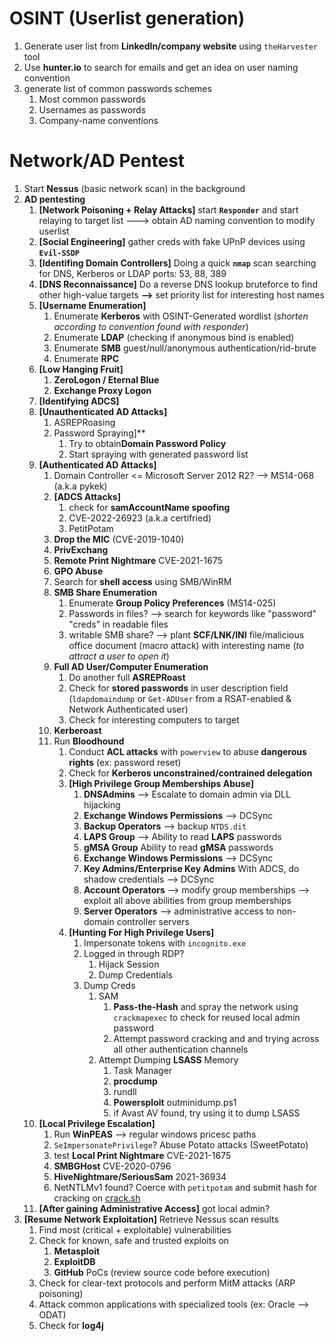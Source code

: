 # OSINT (Userlist generation)
1. Generate user list from **LinkedIn/company website** using `theHarvester` tool
2. Use **hunter.io** to search for emails and get an idea on user naming convention
3. generate list of common passwords schemes
	1. Most common passwords
	2. Usernames as passwords
	3. Company-name conventions

# Network/AD Pentest
1. Start **Nessus** (basic network scan) in the background
2. **AD pentesting**
	1. **[Network Poisoning + Relay Attacks]** start **`Responder`** and start relaying to target list ---> obtain AD naming convention to modify userlist
	2. **[Social Engineering]** gather creds with fake UPnP devices using **`Evil-SSDP`**
	3. **[Identifing Domain Controllers]** Doing a quick **`nmap`** scan searching for DNS, Kerberos or LDAP ports: 53, 88, 389
	4. **[DNS Reconnaissance]** Do a reverse DNS lookup bruteforce to find other high-value targets **-->** set priority list for interesting host names
	5. **[Username Enumeration]**
		1. Enumerate **Kerberos** with OSINT-Generated wordlist (*shorten according to convention found with responder*)
		2. Enumerate **LDAP** (checking if anonymous bind is enabled)
		3. Enumerate **SMB** guest/null/anonymous authentication/rid-brute
		4. Enumerate **RPC**
	6. **[Low Hanging Fruit]**
		1. **ZeroLogon / Eternal Blue**
		2. **Exchange Proxy Logon**
	7. **[Identifying ADCS]**
	8. **[Unauthenticated AD Attacks]**
		1. ASREPRoasing
		2. Password Spraying]**
			1. Try to obtain**Domain Password Policy**
			2. Start spraying with generated password list
	9. **[Authenticated AD Attacks]**  
		1. Domain Controller <= Microsoft Server 2012 R2? --> MS14-068 (a.k.a pykek)		
		2. **[ADCS Attacks]**
			1. check for **samAccountName spoofing**
			2. CVE-2022-26923 (a.k.a certifried)
			3. PetitPotam
		3. **Drop the MIC** (CVE-2019-1040)
		4. **PrivExchang**
		5. **Remote Print Nightmare** CVE-2021-1675
		6. **GPO Abuse**
		7. Search for **shell access** using SMB/WinRM
		8. **SMB Share Enumeration**
			1. Enumerate **Group Policy Preferences** (MS14-025)
			2. Passwords in files? --> search for keywords like "password" "creds" in readable files
			3. writable SMB share? --> plant **SCF/LNK/INI** file/malicious office document (macro attack) with interesting name (*to attract a user to open it*)
		9. **Full AD User/Computer Enumeration**
			1. Do another full **ASREPRoast**
			2. Check for **stored passwords** in user description field (`ldapdomaindump` or `Get-ADUser` from a RSAT-enabled & Network Authenticated user)
			3. Check for interesting computers to target
		10. **Kerberoast**
		11. Run **Bloodhound**
			1. Conduct **ACL attacks** with `powerview` to abuse **dangerous rights** (ex: password reset)
			2. Check for **Kerberos unconstrained/contrained delegation**
			3. **[High Privilege Group Memberships Abuse]**
				1. **DNSAdmins** --> Escalate to domain admin via DLL hijacking
				2. **Exchange Windows Permissions** --> DCSync
				3. **Backup Operators** --> backup `NTDS.dit`
				4. **LAPS Group** --> Ability to read **LAPS** passwords
				5. **gMSA Group** Ability to read **gMSA** passwords
				6. **Exchange Windows Permissions** --> DCSync
				7. **Key Admins/Enterprise Key Admins** With ADCS, do shadow credentials --> DCSync
				8. **Account Operators** --> modify group memberships --> exploit all above abilities from group memberships
				9. **Server Operators** --> administrative access to non-domain controller servers
			4. **[Hunting For High Privilege Users]**
				1. Impersonate tokens with `incognito.exe`
				2. Logged in through RDP?
					1. Hijack Session
					2. Dump Credentials
				3. Dump Creds
					1. SAM
						1. **Pass-the-Hash** and spray the network using `crackmapexec` to check for reused local admin password
						2. Attempt password cracking and and trying across all other authentication channels
					2. Attempt Dumping **LSASS** Memory
						1. Task Manager
						2. **procdump**
						3. rundll
						4. **Powersploit** outminidump.ps1
						5. if Avast AV found, try using it to dump LSASS
	13. **[Local Privilege Escalation]**
		1. Run **WinPEAS** --> regular windows pricesc paths
		2. `SeImpersonatePrivilege`? Abuse Potato attacks (SweetPotato)
		3. test **Local Print Nightmare** CVE-2021-1675
		4. **SMBGHost** CVE-2020-0796
		5. **HiveNightmare/SeriousSam** 2021-36934
		6. NetNTLMv1 found? Coerce with `petitpotam` and submit hash for cracking on [crack.sh](https://crack.sh/)
	14. **[After gaining Administrative Access]** got local admin?
3. **[Resume Network Exploitation]** Retrieve Nessus scan results
	1. Find most (critical + exploitable) vulnerabilities
	2. Check for known, safe and trusted exploits on
		1. **Metasploit**
		2. **ExploitDB**
		3. **GitHub** PoCs (review source code before execution)
	3. Check for clear-text protocols and perform MitM attacks (ARP poisoning)
	4. Attack common applications with specialized tools (ex: Oracle --> ODAT)
	5. Check for **log4j**